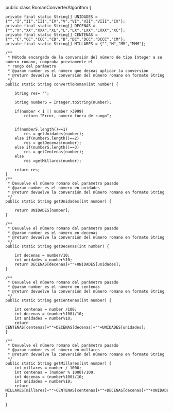 public class RomanConverterAlgorithm {
	
	private final static String[] UNIDADES = {"","I","II","III","IV","V","VI","VII","VIII","IX"};
	private final static String[] DECENAS = {"","X","XX","XXX","XL","L","LX","LXX","LXXX","XC"};
	private final static String[] CENTENAS = {"","C","CC","CCC","CD","D","DC","DCC","DCCC","CM"};
	private final static String[] MILLARES = {"","M","MM","MMM"};
	
	/**
	 * Método encargado de la conversión del número de tipo Integer a su número romano, compruba previamente el
	 * rango del parámetro
	 * @param number es el número que deseas aplicar la conversión
	 * @return devuelve la conversión del número romano en formato String
	 */
	public static String convertToRoman(int number) {
		
		String res= "";

		String numberS = Integer.toString(number);	
		
		if(number < 1 || number >3999)
			return "Error, numero fuera de rango";
		
		
		if(numberS.length()==1)
			res = getUnidades(number);
		else if(numberS.length()==2)
			res = getDecenas(number);
		else if(numberS.length()==3)
			res = getCentenas(number);
		else
			res =getMillares(number);
		
		return res;
	}
	/**
	 * Devuelve el número romano del parámetro pasado
	 * @param number es el número en unidades
	 * @return devuelve la conversión del número romano en formato String
	 */
	public static String getUnidades(int number) {
		
		return UNIDADES[number];
	}

	/**
	 * Devuelve el número romano del parámetro pasado
	 * @param number es el número en decenas
	 * @return devuelve la conversión del número romano en formato String
	 */
	public static String getDecenas(int number) {
		
		int decenas = number/10;
		int unidades = number%10;
		return DECENAS[decenas]+""+UNIDADES[unidades];
	}
	
	/**
	 * Devuelve el número romano del parámetro pasado
	 * @param number es el número en centenas
	 * @return devuelve la conversión del número romano en formato String
	 */
	public static String getCentenas(int number) {
		
		int centenas = number /100;
		int decenas = (number%100)/10;
		int unidades = number%10;
		return CENTENAS[centenas]+""+DECENAS[decenas]+""+UNIDADES[unidades];
	}
	
	/**
	 * Devuelve el número romano del parámetro pasado
	 * @param number es el número en millares
	 * @return devuelve la conversión del número romano en formato String
	 */
	public static String getMillares(int number) {
		int millares = number / 1000;
		int centenas = (number % 1000)/100;
		int decenas = (number%100)/10;
		int unidades = number%10;		
		return MILLARES[millares]+""+CENTENAS[centenas]+""+DECENAS[decenas]+""+UNIDADES[unidades];
	}
	

}
